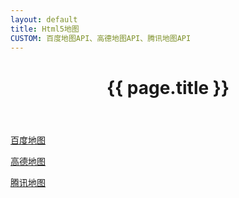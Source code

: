 ```yaml
---
layout: default
title: Html5地图
CUSTOM: 百度地图API、高德地图API、腾讯地图API
---
```


<header class="header">
	<h1>{{ page.title }}</h1>
</header>
<!-- /header -->

<section class="g-content">
	<div class="m-list">
		<p><a href="//lbsyun.baidu.com/" title="">百度地图</a></p>
		<p><a href="//lbs.amap.com/" title="">高德地图</a></p>
		<p><a href="//lbs.qq.com/" title="">腾讯地图</a></p>
	</div>
</section>